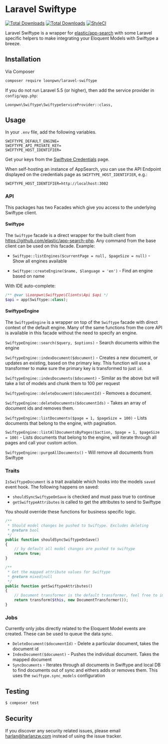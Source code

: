 # Laravel Swiftype

[![Total Downloads](https://img.shields.io/packagist/vpre/loonpwn/laravel-swiftype.svg?style=flat)](https://packagist.org/packages/loonpwn/laravel-swiftype)
[![Total Downloads](https://img.shields.io/packagist/dt/loonpwn/laravel-swiftype.svg?style=flat)](https://packagist.org/packages/loonpwn/laravel-swiftype)
[![StyleCI](https://github.styleci.io/repos/155632347/shield?branch=master)](https://github.styleci.io/repos/155632347)

Laravel Swiftype is a wrapper for [elastic/app-search](https://www.elastic.co/products/app-search) with some Laravel
specific helpers to make integrating your Eloquent Models with Swiftype a breeze.

## Installation

Via Composer

``` bash
composer require loonpwn/laravel-swiftype
```

If you do not run Laravel 5.5 (or higher), then add the service provider in `config/app.php`:

```
Loonpwn\Swiftype\SwiftypeServiceProvider::class,
```


## Usage

In your `.env` file, add the following variables.
```
SWIFTYPE_DEFAULT_ENGINE=
SWIFTYPE_API_PRIVATE_KEY=
SWIFTYPE_HOST_IDENTIFIER=
```

Get your keys from the [Swiftype Credentials](https://app.swiftype.com/as#/credentials) page.

When self-hosting an instance of AppSearch, you can use the API Endpoint displayed on the credentials page as 
`SWIFTYPE_HOST_IDENTIFIER`, e.g.:

```
SWIFTYPE_HOST_IDENTIFIER=http://localhost:3002
```

### API

This packages has two Facades which give you access to the underlying Swiftype client.

#### Swiftype

The `Swiftype` facade is a direct wrapper for the built client from https://github.com/elastic/app-search-php. Any 
command from the base client can be used on this facade. Example:

- `Swiftype::listEngines($currentPage = null, $pageSize = null)` - Show all engines available

- `Swiftype::createEngine($name, $language = 'en')` - Find an engine based on name

With IDE auto-complete:

````php
/** @var \Loonpwn\Swiftype\Clients\Api $api */
$api = app(Swiftype::class);
````

#### SwiftypeEngine

The `SwiftypeEngine` is a wrapper on top of the `Swiftype` facade with direct context of the default engine. Many of the
 same functions from the core API is available in this facade without the need to specify an engine. 

`SwiftypeEngine::search($query, $options)` - Search documents within the engine

`SwiftypeEngine::indexDocument($document)` - Creates a new document, or updates an existing, based on the primary 
key. This function will use a transformer to make sure the primary key is transformed to just `id`. 

`SwiftypeEngine::indesDocuments($document)` - Similar as the above but will take a list of models and chunk them
to 100 per request

`SwiftypeEngine::deleteDocument($documentId)` - Removes a document.

`SwiftypeEngine::deleteDocuments($documentIds)` - Takes an array of document ids and removes them. 

`SwiftypeEngine::listDocuments($page = 1, $pageSize = 100)` - Lists documents that belong to the engine, with pagination.

`SwiftypeEngine::listAllDocumentsByPages($action, $page = 1, $pageSize = 100)` - Lists documents that belong to the engine, 
will iterate through all pages and call your custom action.

`SwiftypeEngine::purgeAllDocuments()` - Will remove all documents from Swiftype


### Traits
 
`IsSwiftypeDocument` is a trait available which hooks into the models `saved` event hook. The following happens on
saved:
  - `shouldSyncSwiftypeOnSave` is checked and must pass true to continue
  - `getSwiftypeAttributes` is called to get the attributes to send to Swiftype 

You should override these functions for business specific logic.

```php
/**
 * Should model changes be pushed to Swiftype. Excludes deleting
 * @return bool
 */
public function shouldSyncSwiftypeOnSave()
{
    // by default all model changes are pushed to swiftype
    return true;
}

/**
 * Get the mapped attribute values for Swiftype
 * @return mixed|null
 */
public function getSwiftypeAttributes()
{
    // Document transformer is the default transformer, feel free to implement your own
    return transform($this, new DocumentTransformer());
}
```

### Jobs

Currently only jobs directly related to the Eloquent Model events are created. These can be used to queue the data sync.

- `DeleteDocument($documentId)` - Delete a particular document, takes the document id
- `IndexDocument($document)` - Pushes the individual document. Takes the mapped document 
- `SyncDocuments` - Iterates through all documents in Swiftype and local DB to find documents out of sync and eithers
adds or removes them. This uses the `swiftype.sync_models` configuration


## Testing

``` bash
$ composer test
```

## Security

If you discover any security related issues, please email harlan@harlanzw.com instead of using the issue tracker.


